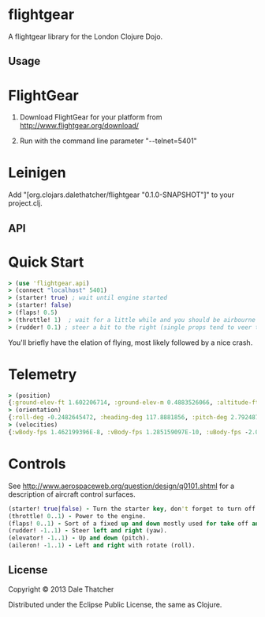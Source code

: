 # flightgear

A flightgear library for the London Clojure Dojo.

## Usage

# FlightGear

1) Download FlightGear for your platform from http://www.flightgear.org/download/

2) Run with the command line parameter "--telnet=5401"

# Leinigen

Add "[org.clojars.dalethatcher/flightgear "0.1.0-SNAPSHOT"]" to your project.clj.

## API

# Quick Start

```clojure
> (use 'flightgear.api)
> (connect "localhost" 5401)
> (starter! true) ; wait until engine started
> (starter! false)
> (flaps! 0.5)
> (throttle! 1)  ; wait for a little while and you should be airbourne
> (rudder! 0.1) ; steer a bit to the right (single props tend to veer to one side)
```

You'll briefly have the elation of flying, most likely followed by a nice crash.

# Telemetry

```clojure
> (position)
{:ground-elev-ft 1.602206714, :ground-elev-m 0.4883526066, :altitude-ft 6.017082775, :latitude-deg 37.62871089, :longitude-deg -122.3933408}
> (orientation)
{:roll-deg -0.2482645472, :heading-deg 117.8881856, :pitch-deg 2.792487719}
> (velocities)
{:wBody-fps 1.462199396E-8, :vBody-fps 1.285159097E-10, :uBody-fps -2.054781393E-9}
```

# Controls

See http://www.aerospaceweb.org/question/design/q0101.shtml for a description of aircraft control surfaces.

```clojure
(starter! true|false) - Turn the starter key, don't forget to turn off!
(throttle! 0..1) - Power to the engine.
(flaps! 0..1) - Sort of a fixed up and down mostly used for take off and landing.
(rudder! -1..1) - Steer left and right (yaw).
(elevator! -1..1) - Up and down (pitch).
(aileron! -1..1) - Left and right with rotate (roll).
```

## License

Copyright © 2013 Dale Thatcher

Distributed under the Eclipse Public License, the same as Clojure.
